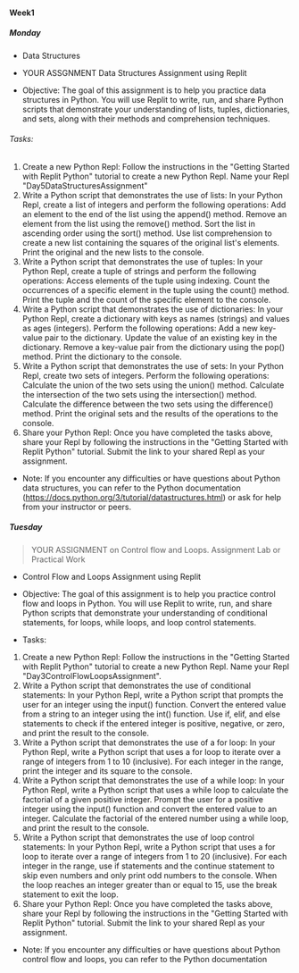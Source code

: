 #### Week1

##### Monday
* Data Structures

* YOUR ASSGNMENT 
Data Structures Assignment using Replit
* Objective:
The goal of this assignment is to help you practice data structures in Python. You will use Replit to write, run, and share Python scripts that demonstrate your understanding of lists, tuples, dictionaries, and sets, along with their methods and comprehension techniques.

###### Tasks:
1. Create a new Python Repl:
Follow the instructions in the "Getting Started with Replit Python" tutorial to create a new Python Repl.
Name your Repl "Day5DataStructuresAssignment"
2. Write a Python script that demonstrates the use of lists:
In your Python Repl, create a list of integers and perform the following operations:
Add an element to the end of the list using the append() method.
Remove an element from the list using the remove() method.
Sort the list in ascending order using the sort() method.
Use list comprehension to create a new list containing the squares of the original list's elements.
Print the original and the new lists to the console.
3. Write a Python script that demonstrates the use of tuples:
In your Python Repl, create a tuple of strings and perform the following operations:
Access elements of the tuple using indexing.
Count the occurrences of a specific element in the tuple using the count() method.
Print the tuple and the count of the specific element to the console.
4. Write a Python script that demonstrates the use of dictionaries:
In your Python Repl, create a dictionary with keys as names (strings) and values as ages (integers).
Perform the following operations:
Add a new key-value pair to the dictionary.
Update the value of an existing key in the dictionary.
Remove a key-value pair from the dictionary using the pop() method.
Print the dictionary to the console.
5. Write a Python script that demonstrates the use of sets:
In your Python Repl, create two sets of integers.
Perform the following operations:
Calculate the union of the two sets using the union() method.
Calculate the intersection of the two sets using the intersection() method.
Calculate the difference between the two sets using the difference() method.
Print the original sets and the results of the operations to the console.
6. Share your Python Repl:
Once you have completed the tasks above, share your Repl by following the instructions in the "Getting Started with Replit Python" tutorial. Submit the link to your shared Repl as your assignment.

* Note: If you encounter any difficulties or have questions about Python data structures, you can refer to the Python documentation (https://docs.python.org/3/tutorial/datastructures.html) or ask for help from your instructor or peers.

##### Tuesday
> YOUR ASSIGNMENT on Control flow and Loops.
> Assignment Lab or Practical Work
* Control Flow and Loops Assignment using Replit
* Objective:
The goal of this assignment is to help you practice control flow and loops in Python. You will use Replit to write, run, and share Python scripts that demonstrate your understanding of conditional statements, for loops, while loops, and loop control statements.

* Tasks:

1. Create a new Python Repl:
Follow the instructions in the "Getting Started with Replit Python" tutorial to create a new Python Repl.
Name your Repl "Day3ControlFlowLoopsAssignment".
2. Write a Python script that demonstrates the use of conditional statements:
In your Python Repl, write a Python script that prompts the user for an integer using the input() function.
Convert the entered value from a string to an integer using the int() function.
Use if, elif, and else statements to check if the entered integer is positive, negative, or zero, and print the result to the console.
3. Write a Python script that demonstrates the use of a for loop:
In your Python Repl, write a Python script that uses a for loop to iterate over a range of integers from 1 to 10 (inclusive).
For each integer in the range, print the integer and its square to the console.
4. Write a Python script that demonstrates the use of a while loop:
In your Python Repl, write a Python script that uses a while loop to calculate the factorial of a given positive integer.
Prompt the user for a positive integer using the input() function and convert the entered value to an integer.
Calculate the factorial of the entered number using a while loop, and print the result to the console.
5. Write a Python script that demonstrates the use of loop control statements:
In your Python Repl, write a Python script that uses a for loop to iterate over a range of integers from 1 to 20 (inclusive).
For each integer in the range, use if statements and the continue statement to skip even numbers and only print odd numbers to the console.
When the loop reaches an integer greater than or equal to 15, use the break statement to exit the loop.
6. Share your Python Repl:
Once you have completed the tasks above, share your Repl by following the instructions in the "Getting Started with Replit Python" tutorial.
Submit the link to your shared Repl as your assignment.
* Note: If you encounter any difficulties or have questions about Python control flow and loops, you can refer to the Python documentation
